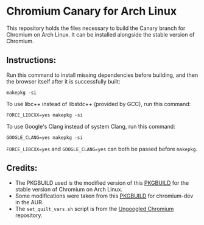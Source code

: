 # Chromium Canary for Arch Linux

This repository holds the files necessary to build the Canary branch for Chromium on Arch Linux. It can be installed alongside the stable version of Chromium.

## Instructions:

Run this command to install missing dependencies before building, and then the browser itself after it is successfully built:

`makepkg -si`

To use libc++ instead of libstdc++ (provided by GCC), run this command:

`FORCE_LIBCXX=yes makepkg -si`

To use Google's Clang instead of system Clang, run this command:

`GOOGLE_CLANG=yes makepkg -si`

`FORCE_LIBCXX=yes` and `GOOGLE_CLANG=yes` can both be passed before `makepkg`.

## Credits:

* The PKGBUILD used is the modified version of this [PKGBUILD](https://git.archlinux.org/svntogit/packages.git/tree/trunk/PKGBUILD?h=packages/chromium) for the stable version of Chromium on Arch Linux.
* Some modifications were taken from this [PKGBUILD](https://aur.archlinux.org/cgit/aur.git/tree/PKGBUILD?h=chromium-dev) for chromium-dev in the AUR.
* The `set_quilt_vars.sh` script is from the [Ungoogled Chromium](https://github.com/Eloston/ungoogled-chromium) repository.
